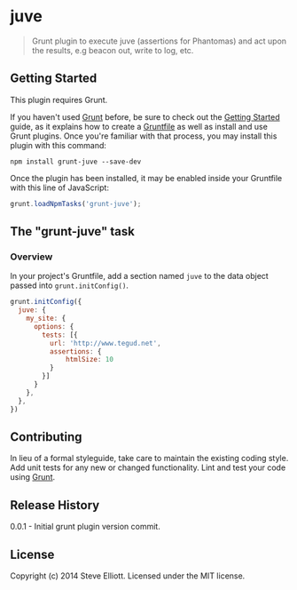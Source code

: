 # juve

> Grunt plugin to execute juve (assertions for Phantomas) and act upon the results, e.g beacon out, write to log, etc.

## Getting Started
This plugin requires Grunt.

If you haven't used [Grunt](http://gruntjs.com/) before, be sure to check out the [Getting Started](http://gruntjs.com/getting-started) guide, as it explains how to create a [Gruntfile](http://gruntjs.com/sample-gruntfile) as well as install and use Grunt plugins. Once you're familiar with that process, you may install this plugin with this command:

```shell
npm install grunt-juve --save-dev
```

Once the plugin has been installed, it may be enabled inside your Gruntfile with this line of JavaScript:

```js
grunt.loadNpmTasks('grunt-juve');
```

## The "grunt-juve" task

### Overview
In your project's Gruntfile, add a section named `juve` to the data object passed into `grunt.initConfig()`.

```js
grunt.initConfig({
  juve: {
    my_site: {
      options: {
        tests: [{
          url: 'http://www.tegud.net',
          assertions: {
              htmlSize: 10
          }
        }]
      }
    },
  },
})
```

## Contributing
In lieu of a formal styleguide, take care to maintain the existing coding style. Add unit tests for any new or changed functionality. Lint and test your code using [Grunt](http://gruntjs.com/).

## Release History
0.0.1 - Initial grunt plugin version commit.

## License
Copyright (c) 2014 Steve Elliott. Licensed under the MIT license.
